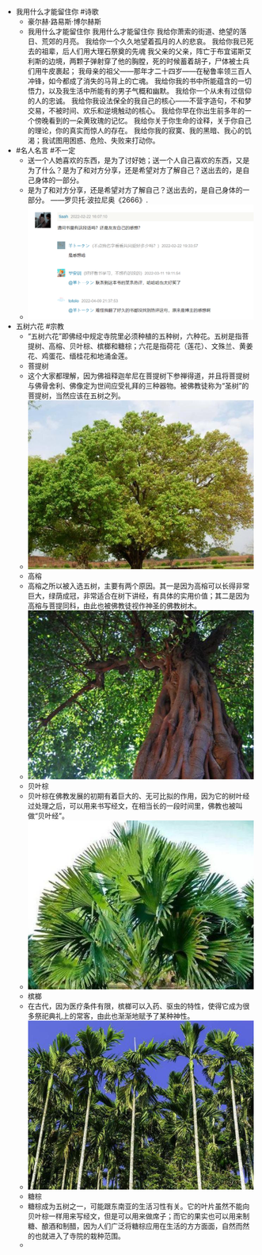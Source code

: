 - 我用什么才能留住你 #诗歌
	- 豪尔赫·路易斯·博尔赫斯
	- 我用什么才能留住你
	  我用什么才能留住你
	  我给你萧索的街道、绝望的落日、荒郊的月亮。
	  我给你一个久久地望着孤月的人的悲哀。
	  我给你我已死去的祖辈，后人们用大理石祭奠的先魂
	  我父亲的父亲，阵亡于布宜诺斯艾利斯的边境，两颗子弹射穿了他的胸膛，死的时候蓄着胡子，尸体被士兵们用牛皮裹起；
	  我母亲的祖父——那年才二十四岁——在秘鲁率领三百人冲锋，如今都成了消失的马背上的亡魂。
	  我给你我的书中所能蕴含的一切悟力，以及我生活中所能有的男子气概和幽默。
	  我给你一个从未有过信仰的人的忠诚。
	  我给你我设法保全的我自己的核心——不营字造句，不和梦交易，不被时间、欢乐和逆境触动的核心。
	  我给你早在你出生前多年的一个傍晚看到的一朵黄玫瑰的记忆。
	  我给你关于你生命的诠释，关于你自己的理论，你的真实而惊人的存在。
	  我给你我的寂寞、我的黑暗、我心的饥渴；我试图用困惑、危险、失败来打动你。
- #名人名言 #不一定
	- 送一个人她喜欢的东西，是为了讨好她；送一个人自己喜欢的东西，又是为了什么？是为了和对方分享，还是希望对方了解自己？送出去的，是自己身体的一部分。
	- 是为了和对方分享，还是希望对方了解自己？送出去的，是自己身体的一部分。 ——罗贝托·波拉尼奥《2666》.
	- ![image.png](../assets/image_1682039166850_0.png)
- 五树六花 #宗教
	- “五树六花”即佛经中规定寺院里必须种植的五种树，六种花。五树是指菩提树、高榕、贝叶棕、槟榔和糖棕；六花是指荷花（莲花）、文殊兰、黄姜花、鸡蛋花、缅桂花和地涌金莲。
	- 菩提树
	- 这个大家都理解，因为佛祖释迦牟尼在菩提树下参禅得道，并且将菩提树与佛骨舍利、佛像定为世间应受礼拜的三种器物。被佛教徒称为“圣树”的菩提树，当然应该在五树之列。
	- ![image.png](../assets/image_1682039736751_0.png)
	- 高榕
	- 高榕之所以被入选五树，主要有两个原因。其一是因为高榕可以长得非常巨大，绿荫成冠，非常适合在树下讲经，有具体的实用价值；其二是因为高榕与菩提同科，由此也被佛教徒视作神圣的佛教树木。
	- ![image.png](../assets/image_1682039767349_0.png)
	- 贝叶棕
	- 贝叶棕在佛教发展的初期有着巨大的、无可比拟的作用，因为它的树叶经过处理之后，可以用来书写经文，在相当长的一段时间里，佛教也被叫做“贝叶经”。
	- ![image.png](../assets/image_1682039787269_0.png)
	- 槟榔
	- 在古代，因为医疗条件有限，槟榔可以入药、驱虫的特性，使得它成为很多祭祀典礼上的常客，由此也渐渐地赋予了某种神性。
	- ![image.png](../assets/image_1682039809583_0.png)
	- 糖棕
	- 糖棕成为五树之一，可能跟东南亚的生活习性有关。它的叶片虽然不能向贝叶棕一样用来写经文，但是可以用来做席子；而它的果实也可以用来制糖、酿酒和制醋，因为人们广泛将糖棕应用在生活的方方面面，自然而然的也就进入了寺院的栽种范围。
	-
